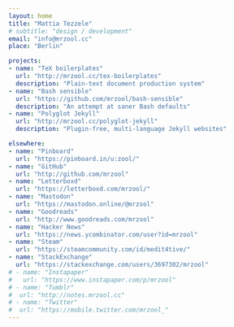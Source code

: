 ```yaml
---
layout: home
title: "Mattia Tezzele"
# subtitle: "design / development"
email: "info@mrzool.cc"
place: "Berlin"

projects:
- name: "TeX boilerplates"
  url: "http://mrzool.cc/tex-boilerplates"
  description: "Plain-text document production system"
- name: "Bash sensible"
  url: "https://github.com/mrzool/bash-sensible"
  description: "An attempt at saner Bash defaults"
- name: "Polyglot Jekyll"
  url: "http://mrzool.cc/polyglot-jekyll"
  description: "Plugin-free, multi-language Jekyll websites"

elsewhere:
- name: "Pinboard"
  url: "https://pinboard.in/u:zool/"
- name: "GitHub"
  url: "http://github.com/mrzool"
- name: "Letterboxd"
  url: "https://letterboxd.com/mrzool/"
- name: "Mastodon"
  url: "https://mastodon.online/@mrzool" 
- name: "Goodreads"
  url: "http://www.goodreads.com/mrzool" 
- name: "Hacker News"
  url: "https://news.ycombinator.com/user?id=mrzool"
- name: "Steam"
  url: "https://steamcommunity.com/id/medit4tive/"
- name: "StackExchange"
  url: "https://stackexchange.com/users/3697302/mrzool"
# - name: "Instapaper"
#   url: "https://www.instapaper.com/p/mrzool"
# - name: "Tumblr"
#  url: "http://notes.mrzool.cc"
# - name: "Twitter"
#  url: "https://mobile.twitter.com/mrzool_"
---
```

